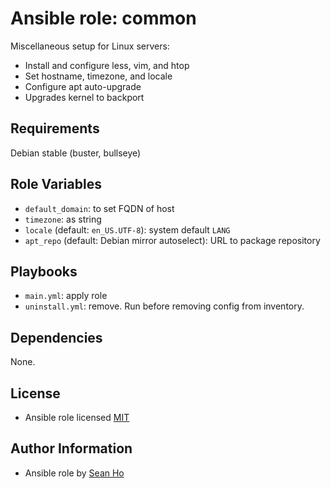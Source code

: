 # Ansible role: common
Miscellaneous setup for Linux servers:

+ Install and configure less, vim, and htop
+ Set hostname, timezone, and locale
+ Configure apt auto-upgrade
+ Upgrades kernel to backport

## Requirements
Debian stable (buster, bullseye)

## Role Variables
+ `default_domain`: to set FQDN of host
+ `timezone`: as string
+ `locale` (default: `en_US.UTF-8`): system default `LANG`
+ `apt_repo` (default: Debian mirror autoselect): URL to package repository

## Playbooks
+ `main.yml`: apply role
+ `uninstall.yml`: remove. Run before removing config from inventory.

## Dependencies
None.

## License
+ Ansible role licensed [MIT](LICENSE)

## Author Information
+ Ansible role by [Sean Ho](https://github.com/ho-ansible/)
